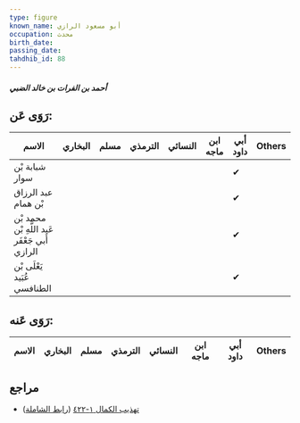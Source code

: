 ```yaml
---
type: figure
known_name: أبو مسعود الرازي
occupation: محدث
birth_date:
passing_date:
tahdhib_id: 88
---
```

##### أحمد بن الفرات بن خالد الضبي

## رَوَى عَن:
| الاسم                                         | البخاري | مسلم | الترمذي | النسائي | ابن ماجه | أبي داود | Others |
| --------------------------------------------- | ------- | ---- | ------- | ------- | -------- | -------- | ------ |
| شبابة بْن سوار                                |         |      |         |         |          | ✔        |        |
| عبد الرزاق بْن همام                           |         |      |         |         |          | ✔        |        |
| محمد بْن عَبد اللَّهِ بْن أَبي جَعْفَر الرازي |         |      |         |         |          | ✔        |        |
| يَعْلَى بْن عُبَيد الطنافسي                   |         |      |         |         |          | ✔        |        |
## رَوَى عَنه:
| الاسم | البخاري | مسلم | الترمذي | النسائي | ابن ماجه | أبي داود | Others |
| ----- | ------- | ---- | ------- | ------- | -------- | -------- | ------ |
## مراجع
- [تهذيب الكمال ١-٤٢٢](obsidian://open?vault=Tahdhib-al-Kamal&file=Figures/٨٨-أحمد%20بن%20الفرات%20بن%20خالد%20الضبي) ([رابط الشاملة](https://shamela.ws/book/3722/421))